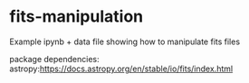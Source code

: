 # fits-manipulation

Example ipynb + data file showing how to manipulate fits files

package dependencies: astropy:https://docs.astropy.org/en/stable/io/fits/index.html



